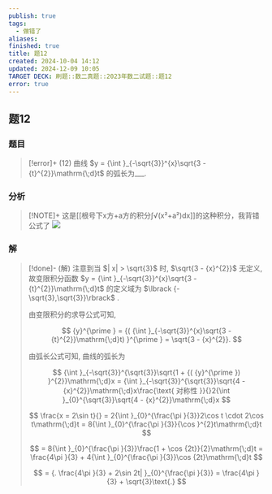 ```yaml
---
publish: true
tags:
  - 做错了
aliases: 
finished: true
title: 题12
created: 2024-10-04 14:12
updated: 2024-12-09 10:05
TARGET DECK: 刷题::数二真题::2023年数二试题::题12
error: true
---
```

## 题12
### 题目
> [!error]+
> (12) 曲线 $y = {\int }_{-\sqrt{3}}^{x}\sqrt{3 - {t}^{2}}\mathrm{\;d}t$ 的弧长为___.
### 分析
> [!NOTE]+
> 这是[[根号下x方+a方的积分∫√(x²+a²)dx]]的这种积分，我背错公式了
> ![](https://img.hwenyi.live/202412091805484.webp)
### 解
> [!done]-
> (解) 注意到当 $| x| > \sqrt{3}$ 时, $\sqrt{3 - {x}^{2}}$ 无定义,故变限积分函数 $y = {\int }_{-\sqrt{3}}^{x}\sqrt{3 - {t}^{2}}\mathrm{\;d}t$ 的定义域为 $\lbrack {-\sqrt{3},\sqrt{3}}\rbrack$ .
> 
> 由变限积分的求导公式可知,
> 
> $$
> {y}^{\prime } = {( {\int }_{-\sqrt{3}}^{x}\sqrt{3 - {t}^{2}}\mathrm{\;d}t) }^{\prime } = \sqrt{3 - {x}^{2}}.
> $$
> 
> 由弧长公式可知, 曲线的弧长为
> 
> $$
> {\int }_{-\sqrt{3}}^{\sqrt{3}}\sqrt{1 + {( {y}^{\prime }) }^{2}}\mathrm{\;d}x = {\int }_{-\sqrt{3}}^{\sqrt{3}}\sqrt{4 - {x}^{2}}\mathrm{\;d}x\frac{\text{ 对称性 }}{}2{\int }_{0}^{\sqrt{3}}\sqrt{4 - {x}^{2}}\mathrm{\;d}x
> $$
> 
> $$
> \frac{x = 2\sin t}{} = 2{\int }_{0}^{\frac{\pi }{3}}2\cos t \cdot 2\cos t\mathrm{\;d}t = 8{\int }_{0}^{\frac{\pi }{3}}{\cos }^{2}t\mathrm{\;d}t
> $$
> 
> $$
> = 8{\int }_{0}^{\frac{\pi }{3}}\frac{1 + \cos {2t}}{2}\mathrm{\;d}t = \frac{4\pi }{3} + 4{\int }_{0}^{\frac{\pi }{3}}\cos {2t}\mathrm{\;d}t
> $$
> 
> $$
> = {. \frac{4\pi }{3} + 2\sin 2t| }_{0}^{\frac{\pi }{3}} = \frac{4\pi }{3} + \sqrt{3}\text{.}
> $$
